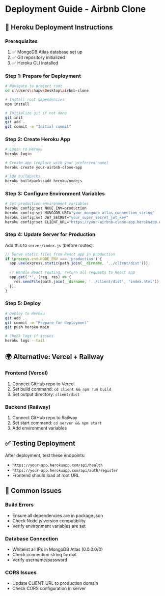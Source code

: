 # Deployment Guide - Airbnb Clone

## 🚀 Heroku Deployment Instructions

### Prerequisites
1. ✅ MongoDB Atlas database set up
2. ✅ Git repository initialized
3. ✅ Heroku CLI installed

### Step 1: Prepare for Deployment
```bash
# Navigate to project root
cd c:\Users\chapw\Desktop\airbnb-clone

# Install root dependencies
npm install

# Initialize git if not done
git init
git add .
git commit -m "Initial commit"
```

### Step 2: Create Heroku App
```bash
# Login to Heroku
heroku login

# Create app (replace with your preferred name)
heroku create your-airbnb-clone-app

# Add buildpacks
heroku buildpacks:add heroku/nodejs
```

### Step 3: Configure Environment Variables
```bash
# Set production environment variables
heroku config:set NODE_ENV=production
heroku config:set MONGODB_URI="your_mongodb_atlas_connection_string"
heroku config:set JWT_SECRET="your_super_secret_jwt_key"
heroku config:set CLIENT_URL="https://your-airbnb-clone-app.herokuapp.com"
```

### Step 4: Update Server for Production
Add this to `server/index.js` (before routes):

```javascript
// Serve static files from React app in production
if (process.env.NODE_ENV === 'production') {
  app.use(express.static(path.join(__dirname, '../client/dist')));
  
  // Handle React routing, return all requests to React app
  app.get('*', (req, res) => {
    res.sendFile(path.join(__dirname, '../client/dist', 'index.html'));
  });
}
```

### Step 5: Deploy
```bash
# Deploy to Heroku
git add .
git commit -m "Prepare for deployment"
git push heroku main

# Check logs if issues
heroku logs --tail
```

## 🌍 Alternative: Vercel + Railway

### Frontend (Vercel)
1. Connect GitHub repo to Vercel
2. Set build command: `cd client && npm run build`
3. Set output directory: `client/dist`

### Backend (Railway)
1. Connect GitHub repo to Railway
2. Set start command: `cd server && npm start`
3. Add environment variables

## ✅ Testing Deployment

After deployment, test these endpoints:
- `https://your-app.herokuapp.com/api/health`
- `https://your-app.herokuapp.com/api/auth/register`
- Frontend should load at root URL

## 🐛 Common Issues

### Build Errors
- Ensure all dependencies are in package.json
- Check Node.js version compatibility
- Verify environment variables are set

### Database Connection
- Whitelist all IPs in MongoDB Atlas (0.0.0.0/0)
- Check connection string format
- Verify username/password

### CORS Issues
- Update CLIENT_URL to production domain
- Check CORS configuration in server
